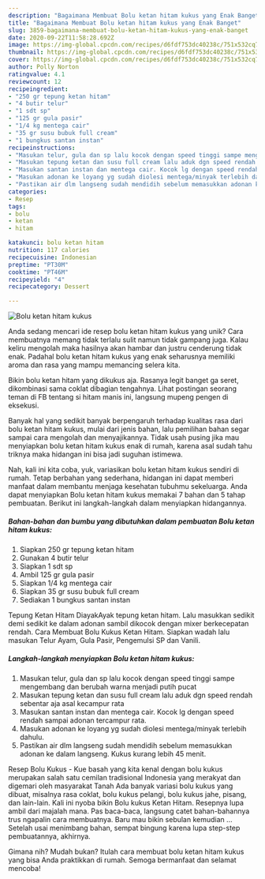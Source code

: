 ```yaml
---
description: "Bagaimana Membuat Bolu ketan hitam kukus yang Enak Banget"
title: "Bagaimana Membuat Bolu ketan hitam kukus yang Enak Banget"
slug: 3859-bagaimana-membuat-bolu-ketan-hitam-kukus-yang-enak-banget
date: 2020-09-22T11:58:28.692Z
image: https://img-global.cpcdn.com/recipes/d6fdf753dc40238c/751x532cq70/bolu-ketan-hitam-kukus-foto-resep-utama.jpg
thumbnail: https://img-global.cpcdn.com/recipes/d6fdf753dc40238c/751x532cq70/bolu-ketan-hitam-kukus-foto-resep-utama.jpg
cover: https://img-global.cpcdn.com/recipes/d6fdf753dc40238c/751x532cq70/bolu-ketan-hitam-kukus-foto-resep-utama.jpg
author: Polly Norton
ratingvalue: 4.1
reviewcount: 12
recipeingredient:
- "250 gr tepung ketan hitam"
- "4 butir telur"
- "1 sdt sp"
- "125 gr gula pasir"
- "1/4 kg mentega cair"
- "35 gr susu bubuk full cream"
- "1 bungkus santan instan"
recipeinstructions:
- "Masukan telur, gula dan sp lalu kocok dengan speed tinggi sampe mengembang dan berubah warna menjadi putih pucat"
- "Masukan tepung ketan dan susu full cream lalu aduk dgn speed rendah sebentar aja asal kecampur rata"
- "Masukan santan instan dan mentega cair. Kocok lg dengan speed rendah sampai adonan tercampur rata."
- "Masukan adonan ke loyang yg sudah diolesi mentega/minyak terlebih dahulu."
- "Pastikan air dlm langseng sudah mendidih sebelum memasukkan adonan ke dalam langseng. Kukus kurang lebih 45 menit."
categories:
- Resep
tags:
- bolu
- ketan
- hitam

katakunci: bolu ketan hitam 
nutrition: 117 calories
recipecuisine: Indonesian
preptime: "PT30M"
cooktime: "PT46M"
recipeyield: "4"
recipecategory: Dessert

---
```



![Bolu ketan hitam kukus](https://img-global.cpcdn.com/recipes/d6fdf753dc40238c/751x532cq70/bolu-ketan-hitam-kukus-foto-resep-utama.jpg)

Anda sedang mencari ide resep bolu ketan hitam kukus yang unik? Cara membuatnya memang tidak terlalu sulit namun tidak gampang juga. Kalau keliru mengolah maka hasilnya akan hambar dan justru cenderung tidak enak. Padahal bolu ketan hitam kukus yang enak seharusnya memiliki aroma dan rasa yang mampu memancing selera kita.

Bikin bolu ketan hitam yang dikukus aja. Rasanya legit banget ga seret, dikombinasi sama coklat dibagian tengahnya. Lihat postingan seorang teman di FB tentang si hitam manis ini, langsung mupeng pengen di eksekusi.

Banyak hal yang sedikit banyak berpengaruh terhadap kualitas rasa dari bolu ketan hitam kukus, mulai dari jenis bahan, lalu pemilihan bahan segar sampai cara mengolah dan menyajikannya. Tidak usah pusing jika mau menyiapkan bolu ketan hitam kukus enak di rumah, karena asal sudah tahu triknya maka hidangan ini bisa jadi suguhan istimewa.


Nah, kali ini kita coba, yuk, variasikan bolu ketan hitam kukus sendiri di rumah. Tetap berbahan yang sederhana, hidangan ini dapat memberi manfaat dalam membantu menjaga kesehatan tubuhmu sekeluarga. Anda dapat menyiapkan Bolu ketan hitam kukus memakai 7 bahan dan 5 tahap pembuatan. Berikut ini langkah-langkah dalam menyiapkan hidangannya.

<!--inarticleads1-->

##### Bahan-bahan dan bumbu yang dibutuhkan dalam pembuatan Bolu ketan hitam kukus:

1. Siapkan 250 gr tepung ketan hitam
1. Gunakan 4 butir telur
1. Siapkan 1 sdt sp
1. Ambil 125 gr gula pasir
1. Siapkan 1/4 kg mentega cair
1. Siapkan 35 gr susu bubuk full cream
1. Sediakan 1 bungkus santan instan


Tepung Ketan Hitam DiayakAyak tepung ketan hitam. Lalu masukkan sedikit demi sedikit ke dalam adonan sambil dikocok dengan mixer berkecepatan rendah. Cara Membuat Bolu Kukus Ketan Hitam. Siapkan wadah lalu masukan Telur Ayam, Gula Pasir, Pengemulsi SP dan Vanili. 

<!--inarticleads2-->

##### Langkah-langkah menyiapkan Bolu ketan hitam kukus:

1. Masukan telur, gula dan sp lalu kocok dengan speed tinggi sampe mengembang dan berubah warna menjadi putih pucat
1. Masukan tepung ketan dan susu full cream lalu aduk dgn speed rendah sebentar aja asal kecampur rata
1. Masukan santan instan dan mentega cair. Kocok lg dengan speed rendah sampai adonan tercampur rata.
1. Masukan adonan ke loyang yg sudah diolesi mentega/minyak terlebih dahulu.
1. Pastikan air dlm langseng sudah mendidih sebelum memasukkan adonan ke dalam langseng. Kukus kurang lebih 45 menit.


Resep Bolu Kukus - Kue basah yang kita kenal dengan bolu kukus merupakan salah satu cemilan tradisional Indonesia yang merakyat dan digemari oleh masyarakat Tanah Ada banyak variasi bolu kukus yang dibuat, misalnya rasa coklat, bolu kukus pelangi, bolu kukus jahe, pisang, dan lain-lain. Kali ini nyoba bikin Bolu kukus Ketan Hitam. Resepnya lupa ambil dari majalah mana. Pas baca-baca, langsung catet bahan-bahannya trus ngapalin cara membuatnya. Baru mau bikin sebulan kemudian … Setelah usai menimbang bahan, sempat bingung karena lupa step-step pembuatannya, akhirnya. 

Gimana nih? Mudah bukan? Itulah cara membuat bolu ketan hitam kukus yang bisa Anda praktikkan di rumah. Semoga bermanfaat dan selamat mencoba!
